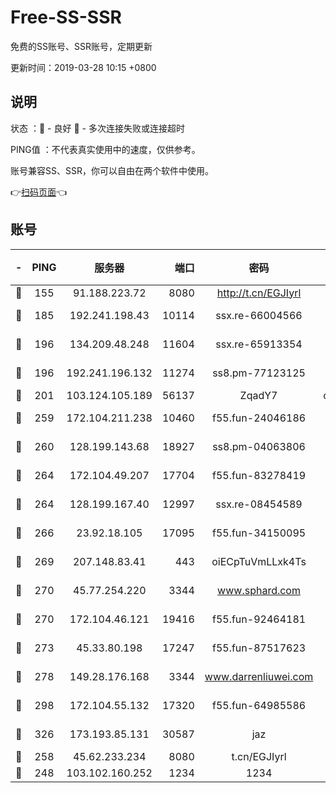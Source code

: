 # Free-SS-SSR

免费的SS账号、SSR账号，定期更新

更新时间：2019-03-28 10:15 +0800

## 说明

状态     ：🙂 - 良好 🙁 - 多次连接失败或连接超时

PING值   ：不代表真实使用中的速度，仅供参考。

账号兼容SS、SSR，你可以自由在两个软件中使用。

👉[扫码页面](https://liesauer.github.io/Free-SS-SSR/)👈

## 账号

|-|PING|服务器|端口|密码|加密方式|区域|
|:----:|:----:|:-----:|-----:|:----:|:----:|:----:|
|🙂|155|91.188.223.72|8080|http://t.cn/EGJIyrl|rc4-md5|RU|
|🙂|185|192.241.198.43|10114|ssx.re-66004566|aes-256-cfb|US|
|🙂|196|134.209.48.248|11604|ssx.re-65913354|aes-256-cfb|US|
|🙂|196|192.241.196.132|11274|ss8.pm-77123125|aes-256-cfb|US|
|🙂|201|103.124.105.189|56137|ZqadY7|chacha20|US|
|🙂|259|172.104.211.238|10460|f55.fun-24046186|aes-256-cfb|US|
|🙂|260|128.199.143.68|18927|ss8.pm-04063806|aes-256-cfb|SG|
|🙂|264|172.104.49.207|17704|f55.fun-83278419|aes-256-cfb|SG|
|🙂|264|128.199.167.40|12997|ssx.re-08454589|aes-256-cfb|SG|
|🙂|266|23.92.18.105|17095|f55.fun-34150095|aes-256-cfb|US|
|🙂|269|207.148.83.41|443|oiECpTuVmLLxk4Ts|aes-256-cfb|AU|
|🙂|270|45.77.254.220|3344|www.sphard.com|aes-256-cfb|SG|
|🙂|270|172.104.46.121|19416|f55.fun-92464181|aes-256-cfb|SG|
|🙂|273|45.33.80.198|17247|f55.fun-87517623|aes-256-cfb|US|
|🙂|278|149.28.176.168|3344|www.darrenliuwei.com|aes-256-cfb|AU|
|🙂|298|172.104.55.132|17320|f55.fun-64985586|aes-256-cfb|SG|
|🙂|326|173.193.85.131|30587|jaz|aes-256-cfb|US|
|🙂|258|45.62.233.234|8080|t.cn/EGJIyrl|rc4-md5|CA|
|🙁|248|103.102.160.252|1234|1234|rc4-md5|JP|
